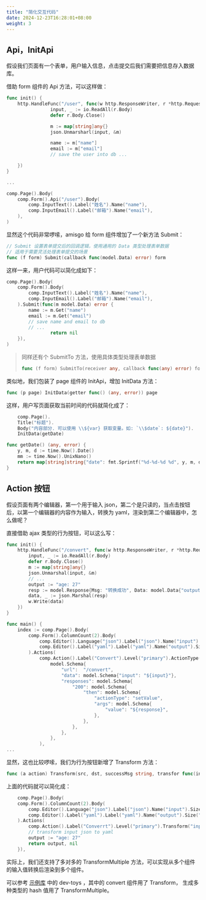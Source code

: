 ```yaml
---
title: "简化交互代码"
date: 2024-12-23T16:28:01+08:00
weight: 3
---
```


## Api，InitApi

假设我们页面有一个表单，用户输入信息，点击提交后我们需要把信息存入数据库。

借助 form 组件的 Api 方法，可以这样做：

```go
func init() {
    http.HandleFunc("/user", func(w http.ResponseWriter, r *http.Request) {
                input, _ := io.ReadAll(r.Body)
                defer r.Body.Close()

				m := map[string]any{}
                json.Unmarsharl(input, &m)

                name := m["name"]
                email := m["email"]
                // save the user into db ...

	})
}

...

comp.Page().Body(
	comp.Form().Api("/user").Body(
		comp.InputText().Label("姓名").Name("name"),
		comp.InputEmail().Label("邮箱").Name("email"),
	),
)
```

显然这个代码非常啰嗦，amisgo 给 form 组件增加了一个新方法 Submit：

```go
// Submit 设置表单提交后的回调逻辑，使用通用的 Data 类型处理表单数据
// 适用于需要灵活处理表单提交的场景
func (f form) Submit(callback func(model.Data) error) form
```

这样一来，用户代码可以简化成如下：

```go
comp.Page().Body(
	comp.Form().Body(
		comp.InputText().Label("姓名").Name("name"),
		comp.InputEmail().Label("邮箱").Name("email"),
	).Submit(func(m model.Data) error {
		name := m.Get("name")
		email := m.Get("email")
		// save name and email to db
		// ...
                return nil
	}),
)
```

> 同样还有个 SubmitTo 方法，使用具体类型处理表单数据
>
> ```go
> func (f form) SubmitTo(receiver any, callback func(any) error) form
> ```

类似地，我们包装了 page 组件的 InitApi，增加 InitData 方法：

```go
func (p page) InitData(getter func() (any, error)) page
```

这样，用户写页面获取当前时间的代码就简化成了：

```go
    comp.Page().
	Title("标题").
	Body("内容部分. 可以使用 \\${var} 获取变量。如: `\\$date`: ${date}").
	InitData(getDate)

func getDate() (any, error) {
	y, m, d := time.Now().Date()
	mm := time.Now().UnixNano()
	return map[string]string{"date": fmt.Sprintf("%d-%d-%d %d", y, m, d, mm)}, nil
}
```

## Action 按钮

假设页面有两个编辑器，第一个用于输入 json，第二个是只读的，当点击按钮后，以第一个编辑器的内容作为输入，转换为 yaml，渲染到第二个编辑器中，怎么做呢？

直接借助 ajax 类型的行为按钮，可以这么写：

```go
func init() {
	http.HandleFunc("/convert", func(w http.ResponseWriter, r *http.Request) {
		input, _ := io.ReadAll(r.Body)
		defer r.Body.Close()
		m := map[string]any{}
		json.Unmarshal(input, &m)
		// ...
		output := "age: 27"
		resp := model.Response{Msg: "转换成功", Data: model.Data{"output": output}} // 这里的key值必须是第二个编辑器的 name
		data, _ := json.Marshal(resp)
		w.Write(data)
	})
}

func main() {
	index := comp.Page().Body(
		comp.Form().ColumnCount(2).Body(
			comp.Editor().Language("json").Label("json").Name("input").Size("xxl"),
			comp.Editor().Label("yaml").Label("yaml").Name("output").Size("xxl").ReadOnly(true),
		).Actions(
			comp.Action().Label("Convert").Level("primary").ActionType("ajax").Api(
				model.Schema{
					"url":  "/convert",
					"data": model.Schema{"input": "${input}"},
					"responses": model.Schema{
						"200": model.Schema{
							"then": model.Schema{
								"actionType": "setValue",
								"args": model.Schema{
									"value": "${response}",
								},
							},
						},
					},
				},
			),
...
```

显然，这也比较啰嗦，我们为行为按钮新增了 Transform 方法：

```go
func (a action) Transform(src, dst, successMsg string, transfor func(input any) (any, error)) action
```

上面的代码就可以简化成：

```go
    comp.Page().Body(
	comp.Form().ColumnCount(2).Body(
	    comp.Editor().Language("json").Label("json").Name("input").Size("xxl"),
	    comp.Editor().Label("yaml").Label("yaml").Name("output").Size("xxl").ReadOnly(true),
	).Actions(
	    comp.Action().Label("Converrt").Level("primary").Transform("input", "output", "转换成功", func(input any) (any, error) {
		// transform input json to yaml
		output := "age: 27"
		return output, nil
	}),
```

实际上，我们还支持了多对多的 TransformMultiple 方法，可以实现从多个组件的输入值转换后渲染到多个组件。

可以参考 [示例库](https://github.com/zrcoder/amisgo-examples) 中的 dev-toys ，其中的 convert 组件用了 Transform， 生成多种类型的 hash 值用了 TransformMultiple。
